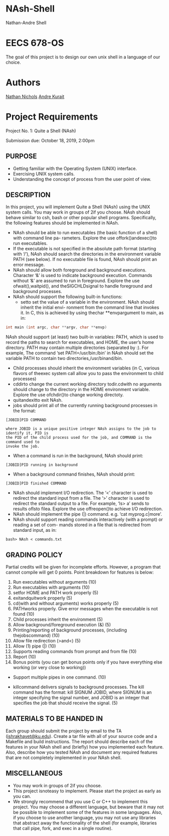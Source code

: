 # NAsh-Shell
Nathan-Andre Shell


# EECS 678-OS
The goal of this project is to design our own unix shell in a language of our choice. 

# Authors
[Nathan Nichols](https://github.com/natenichols)
[Andre Kurait](https://github.com/AndreKurait)


# Project Requirements

Project No. 1: Quite a Shell (NAsh)

Submission due: October 18, 2019, 2:00pm

## PURPOSE

- Getting familiar with the Operating System (UNIX) interface.
- Exercising UNIX system calls.
- Understanding the concept of process from the user point of view.

## DESCRIPTION

In this project, you will implement Quite a Shell (NAsh) using the UNIX system calls. You may
work in groups of 2if you choose. NAsh should behave similar to csh, bash or other popular shell
programs. Specifically, the following features should be implemented in NAsh.

- NAsh should be able to run executables (the basic function of a shell) with command line pa-
    rameters. Explore the use offork()andexec()to run executables.
- If the executable is not specified in the absolute path format (starting with ‘/’), NAsh should
    search the directories in the environment variable PATH (see below). If no executable file is found,
    NAsh should print an error message.
- NAsh should allow both foreground and background executions. Character ‘&’ is used to indicate
    background execution. Commands without ‘&’ are assumed to run in foreground. Explore the use
    ofwait(),waitpid(), and theSIGCHLDsignal to handle foreground and background processes.
- NAsh should support the following built-in functions:
    - setto set the value of a variable in the environment. NAsh should inherit the initial envi-
       ronment from the command line that invokes it. In C, this is achieved by using thechar
       \**envpargument to main, as in:

```cpp
int main (int argc, char **argv, char **envp)
```

NAsh should support (at least) two built-in variables: PATH, which is used to record the
paths to search for executables, and HOME, the user’s home directory. PATH may contain
multiple directories (separated by :). For example, The command ‘set PATH=/usr/bin:/bin’
in NAsh should set the variable PATH to contain two directories,/usr/binand/bin.

- Child processes should inherit the environment variables (in C, various flavors of theexec
    system call allow you to pass the environment to child processes)
- cddirto change the current working directory todir.cdwith no arguments should change
    to the directory in the HOME environment variable. Explore the use ofchdir()to change
    working directoty.
- quitandexitto exit NAsh.
- jobs should print all of the currently running background processes in the format:

```
[JOBID]PID COMMAND
```
```
where JOBID is a unique positive integer NAsh assigns to the job to identify it, PID is
the PID of the child process used for the job, and COMMAND is the command used to
invoke the job.
```

- When a command is run in the background, NAsh should print:

```
[JOBID]PID running in background
```
- When a background command finishes, NAsh should print:

```
[JOBID]PID finished COMMAND
```
- NAsh should implement I/O redirection. The ‘<’ character is used to redirect the standard input
    from a file. The ‘>’ character is used to redirect the standard output to a file. For example, ‘ls>
    a’ sends to results oflsto filea. Explore the use offreopen()to achieve I/O redirection.
- NAsh should implement the pipe (|) command. e.g. ‘cat myprog.c|more’.
- NAsh should support reading commands interactively (with a prompt) or reading a set of com-
    mands stored in a file that is redirected from standard input, as in:

```
bash> NAsh < commands.txt
```
## GRADING POLICY

Partial credits will be given for incomplete efforts. However, a program that cannot compile will get
0 points. Point breakdown for features is below:

1. Run executables without arguments (10)
2. Run executables with arguments (10)
3. setfor HOME and PATH work properly (5)
4. exitandquitwork properly (5)
5. cd(with and without arguments) works properly (5)
6. PATHworks properly. Give error messages when the executable is not found (10)
7. Child processes inherit the environment (5)
8. Allow background/foreground execution (&) (5)
9. Printing/reporting of background processes, (including thejobscommand) (10)
10. Allow file redirection (>and<) (5)
11. Allow (1) pipe (|) (10)
12. Supports reading commands from prompt and from file (10)
13. Report (10)
14. Bonus points (you can get bonus points only if you have everything else working (or very close to
working))
- Support multiple pipes in one command. (10)


- killcommand delivers signals to background processes. The kill command has the format:
    kill SIGNUM JOBID, where SIGNUM is an integer specifying the signal number, and JOBID
    is an integer that specifies the job that should receive the signal. (5)

## MATERIALS TO BE HANDED IN

Each group should submit the project by email to the TA (ishrakhayet@ku.edu). Create a tar file
with all of your source code and a Makefile and build instructions. The report should describe each of
the features in your NAsh shell and (briefly) how you implemented each feature. Also, describe how
you tested NAsh and document any required features that are not completely implemented in your
NAsh shell.

## MISCELLANEOUS

- You may work in groups of 2if you choose.
- This project isnoteasy to implement. Please start the project as early as you can.
- We strongly recommend that you use C or C++ to implement this project. You may choose a
    different language, but beware that it may not be possible to implement some of the features in
    some languages. Also, if you choose to use another language, you may not use any libraries that
    abstract away the functionality of the shell (for example, libraries that call pipe, fork, and exec
    in a single routine).

